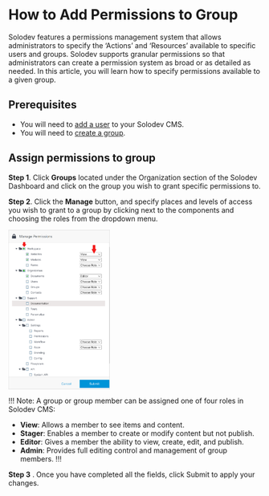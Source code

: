 # How to Add Permissions to Group

Solodev features a permissions management system that allows administrators to specify the ‘Actions’ and ‘Resources’ available to specific users and groups. Solodev supports granular permissions so that administrators can create a permission system as broad or as detailed as needed. In this article, you will learn how to specify permissions available to a given group.

## Prerequisites

-	You will need to <a href="../../../organization/add-user/">add a user</a> to your Solodev CMS.
-	You will need to <a href="../../../organization/groups/add-group/">create a group</a>.

## Assign permissions to group

**Step 1**. Click **Groups** located under the Organization section of the Solodev Dashboard and click on the group you wish to grant specific permissions to.

<!-- <img src="../../../images/addgrouppermissions.png" alt="base template" style="width: 100%; display: block"></a>
-->


**Step 2**. Click the **Manage** button, and specify places and levels of access you wish to grant to a group by clicking next to the components and choosing the roles from the dropdown menu.

<!--<img src="../../../images/addgrouppermissions1.png" alt="base template" style="width: 100%; display: block"></a>
-->
<img src="../../../images/addgrouppermissions2.png" alt="base template" style="width: 40%; display: block"></a>


!!! Note:
A group or group member can be assigned one of four roles in Solodev CMS:

- **View**: Allows a member to see items and content.
- **Stager**: Enables a member to create or modify content but not publish.
- **Editor**: Gives a member the ability to view, create, edit, and publish.
- **Admin**: Provides full editing control and management of group members.
!!!

**Step 3** . Once you have completed all the fields, click Submit to apply your changes.

<!-- <img src="../../../images/addgrouppermissions3.png" alt="base template" style="width: 50%; display: block"></a> -->
